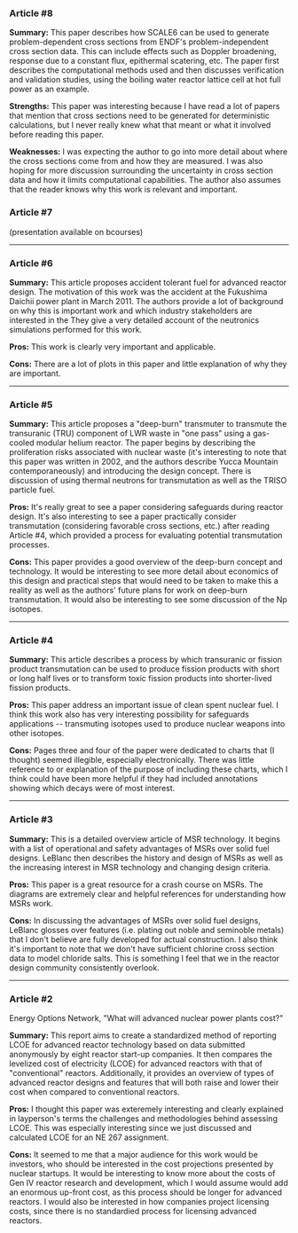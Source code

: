 ### Article #8

**Summary:**
This paper describes how SCALE6 can be used to generate problem-dependent cross sections from ENDF's problem-independent cross section data.
This can include effects such as Doppler broadening, response due to a constant flux, epithermal scatering, etc.
The paper first describes the computational methods used and then discusses verification and validation studies, using the boiling water reactor lattice cell at hot full power as an example.

**Strengths:**
This paper was interesting because I have read a lot of papers that mention that cross sections need to be generated for deterministic calculations, but I never really knew what that meant or what it involved before reading this paper.

**Weaknesses:**
I was expecting the author to go into more detail about where the cross sections come from and how they are measured.
I was also hoping for more discussion surrounding the uncertainty in cross section data and how it limits computational capabilities.
The author also assumes that the reader knows why this work is relevant and important.

### Article #7

(presentation available on bcourses)

***
### Article #6

**Summary:**
This article proposes accident tolerant fuel for advanced reactor design.
The motivation of this work was the accident at the Fukushima Daichii power plant in March 2011.
The authors provide a lot of background on why this is important work and which industry stakeholders are interested in the 
They give a very detailed account of the neutronics simulations performed for this work.

**Pros:**
This work is clearly very important and applicable.

**Cons:**
There are a lot of plots in this paper and little explanation of why they are important.

***
### Article #5

**Summary:**
This article proposes a "deep-burn" transmuter to transmute the transuranic (TRU) component of LWR waste in "one pass" using a gas-cooled modular helium reactor.
The paper begins by describing the proliferation risks associated with nuclear waste (it's interesting to note that this paper was written in 2002, and the authors describe Yucca Mountain contemporaneously) and introducing the design concept.
There is discussion of using thermal neutrons for transmutation as well as the TRISO particle fuel.

**Pros:**
It's really great to see a paper considering safeguards during reactor design.
It's also interesting to see a paper practically consider transmutation (considering favorable cross sections, etc.) after reading Article #4, which provided a process for evaluating potential transmutation processes.

**Cons:**
This paper provides a good overview of the deep-burn concept and technology.
It would be interesting to see more detail about economics of this design and practical steps that would need to be taken to make this a reality as well as the authors' future plans for work on deep-burn transmutation.
It would also be interesting to see some discussion of the Np isotopes.

***
### Article #4

**Summary:**
This article describes a process by which transuranic or fission product transmutation can be used to produce fission products with short or long half lives or to transform toxic fission products into shorter-lived fission products.

**Pros:**
This paper address an important issue of clean spent nuclear fuel.
I think this work also has very interesting possibility for safeguards applications -- transmuting isotopes used to produce nuclear weapons into other isotopes.

**Cons:**
Pages three and four of the paper were dedicated to charts that (I thought) seemed illegible, especially electronically.
There was little reference to or explanation of the purpose of including these charts, which I think could have been more helpful if they had included annotations showing which decays were of most interest.

***
### Article #3

**Summary:**
This is a detailed overview article of MSR technology.
It begins with a list of operational and safety advantages of MSRs over solid fuel designs.
LeBlanc then describes the history and design of MSRs as well as the increasing interest in MSR technology and changing design criteria.

**Pros:**
This paper is a great resource for a crash course on MSRs.
The diagrams are extremely clear and helpful references for understanding how MSRs work.

**Cons:**
In discussing the advantages of MSRs over solid fuel designs, LeBlanc glosses over features (i.e. plating out noble and seminoble metals) that I don't believe are fully developed for actual construction.
I also think it's important to note that we don't have sufficient chlorine cross section data to model chloride salts.
This is something I feel that we in the reactor design community consistently overlook.

***
### Article #2
Energy Options Network, "What will advanced nuclear power plants cost?"

**Summary:**
This report aims to create a standardized method of reporting LCOE for advanced reactor technology based on data submitted anonymously by eight reactor start-up companies.
It then compares the levelized cost of electricity (LCOE) for advanced reactors with that of "conventional" reactors.
Additionally, it provides an overview of types of advanced reactor designs and features that will both raise and lower their cost when compared to conventional reactors.

**Pros:**
I thought this paper was exteremely interesting and clearly explained in layperson's terms the challenges and methodologies behind assessing LCOE.
This was especially interesting since we just discussed and calculated LCOE for an NE 267 assignment.

**Cons:**
It seemed to me that a major audience for this work would be investors, who should be interested in the cost projections presented by nuclear startups.
It would be interesting to know more about the costs of Gen IV reactor research and development, which I would assume would add an enormous up-front cost, as this process should be longer for advanced reactors.
I would also be interested in how companies project licensing costs, since there is no standardied process for licensing advanced reactors.
